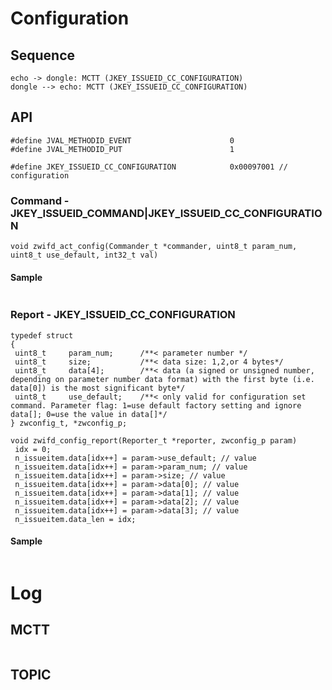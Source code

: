 # Configuration
## Sequence

   ```sequence
   echo -> dongle: MCTT (JKEY_ISSUEID_CC_CONFIGURATION)
   dongle --> echo: MCTT (JKEY_ISSUEID_CC_CONFIGURATION)
   ```

## API
   ```
#define JVAL_METHODID_EVENT                      0
#define JVAL_METHODID_PUT                        1

#define JKEY_ISSUEID_CC_CONFIGURATION            0x00097001 // configuration
   ```
### Command - JKEY_ISSUEID_COMMAND|JKEY_ISSUEID_CC_CONFIGURATION
   ```
void zwifd_act_config(Commander_t *commander, uint8_t param_num, uint8_t use_default, int32_t val)
   ```
#### Sample
   ```

   ```
### Report - JKEY_ISSUEID_CC_CONFIGURATION
   ```
typedef struct
{
    uint8_t     param_num;	    /**< parameter number */
    uint8_t     size;	        /**< data size: 1,2,or 4 bytes*/
    uint8_t     data[4];	    /**< data (a signed or unsigned number, depending on parameter number data format) with the first byte (i.e. data[0]) is the most significant byte*/
    uint8_t     use_default;	/**< only valid for configuration set command. Parameter flag: 1=use default factory setting and ignore data[]; 0=use the value in data[]*/
} zwconfig_t, *zwconfig_p;

void zwifd_config_report(Reporter_t *reporter, zwconfig_p param)
	idx = 0;
	n_issueitem.data[idx++] = param->use_default; // value
	n_issueitem.data[idx++] = param->param_num; // value
	n_issueitem.data[idx++] = param->size; // value
	n_issueitem.data[idx++] = param->data[0]; // value
	n_issueitem.data[idx++] = param->data[1]; // value
	n_issueitem.data[idx++] = param->data[2]; // value
	n_issueitem.data[idx++] = param->data[3]; // value
	n_issueitem.data_len = idx;
   ```
#### Sample
   ```

   ```

# Log
## MCTT
   ```
   ```

## TOPIC
   ```
   ```

